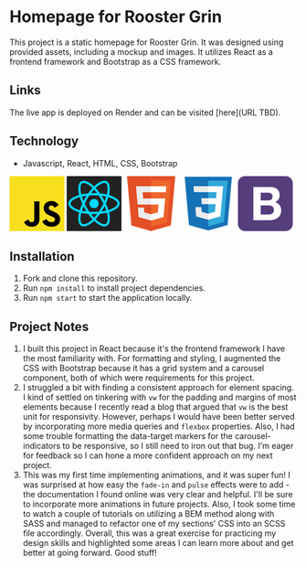 # Homepage for Rooster Grin

This project is a static homepage for Rooster Grin. It was designed using provided assets, including a mockup and images. It utilizes React as a frontend framework and Bootstrap as a CSS framework.

## Links

The live app is deployed on Render and can be visited [here](URL TBD).

## Technology

- Javascript, React, HTML, CSS, Bootstrap  
  
![JS icon](src/assets/githubIcons/javascript.png)
![React icon](src/assets/githubIcons/react.png)
![HTML icon](src/assets/githubIcons/html.png)
![CSS icon](src/assets/githubIcons/css.png) 
![Bootstrap icon](src/assets/githubIcons/bootstrap.png)  

## Installation

1. Fork and clone this repository.
2. Run `npm install` to install project dependencies.
3. Run `npm start` to start the application locally.

## Project Notes

1. I built this project in React because it's the frontend framework I have the most familiarity with. For formatting and styling, I augmented the CSS with Bootstrap because it has a grid system and a carousel component, both of which were requirements for this project.
2. I struggled a bit with finding a consistent approach for element spacing. I kind of settled on tinkering with `vw` for the padding and margins of most elements because I recently read a blog that argued that `vw` is the best unit for responsivity. However, perhaps I would have been better served by incorporating more media queries and `flexbox` properties. Also, I had some trouble formatting the data-target markers for the carousel-indicators to be responsive, so I still need to iron out that bug. I'm eager for feedback so I can hone a more confident approach on my next project.
3. This was my first time implementing animations, and it was super fun! I was surprised at how easy the `fade-in` and `pulse` effects were to add - the documentation I found online was very clear and helpful. I'll be sure to incorporate more animations in future projects. Also, I took some time to watch a couple of tutorials on utilizing a BEM method along with SASS and managed to refactor one of my sections' CSS into an SCSS file accordingly. Overall, this was a great exercise for practicing my design skills and highlighted some areas I can learn more about and get better at going forward. Good stuff!
